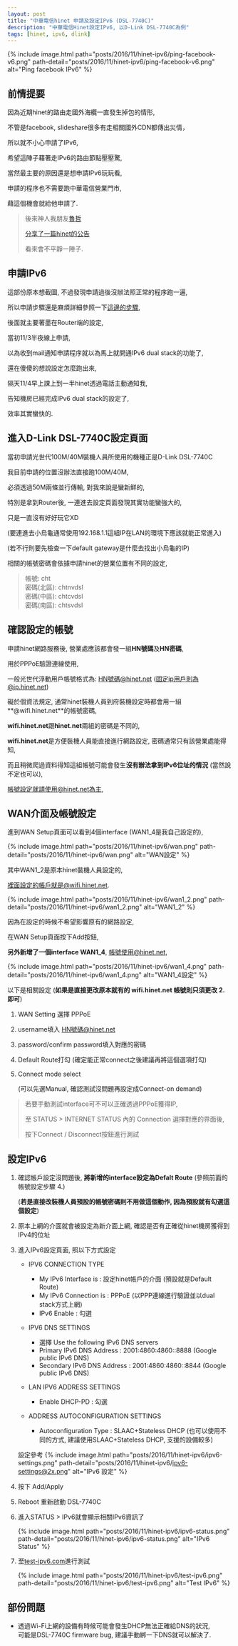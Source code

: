 ```yaml
---
layout: post
title: "中華電信hinet 申請及設定IPv6 (DSL-7740C)"
description: "中華電信Hinet設定IPv6, 以D-Link DSL-7740C為例"
tags: [hinet, ipv6, dlink]
---
```


{% include image.html path="posts/2016/11/hinet-ipv6/ping-facebook-v6.png" path-detail="posts/2016/11/hinet-ipv6/ping-facebook-v6.png" alt="Ping facebook IPv6" %}

## 前情提要

因為近期hinet的路由走國外海纜一直發生掉包的情形,

不管是facebook, slideshare很多有走相關國外CDN都傳出災情，

所以就不小心申請了IPv6,

希望這陣子藉著走IPv6的路由節點壓壓驚,

當然最主要的原因還是想申請IPv6玩玩看,

申請的程序也不需要跑中華電信營業門市,

藉這個機會就給他申請了.

> 後來神人我朋友[魯哲](https://lucher.club/) 
>
> [分享了一篇hinet的公告](http://www.hinet.net/notifyPage.html?id=1581ecec33a000004a4f&type=0)
>
> 看來會不平靜一陣子.


## 申請IPv6

這部份原本想截圖, 不過發現申請過後沒辦法照正常的程序跑一遍,

所以申請步驟還是麻煩詳細參照一下[這邊的步驟](https://sofree.cc/hinet-ipv6/),

後面就主要著墨在Router端的設定,

當初11/3半夜線上申請,

以為收到mail通知申請程序就以為馬上就開通IPv6 dual stack的功能了,

還在傻傻的想說設定怎麼跑出來,

隔天11/4早上課上到一半hinet透過電話主動通知我,

告知機房已經完成IPv6 dual stack的設定了,

效率其實蠻快的.

## 進入D-Link DSL-7740C設定頁面

當初申請光世代100M/40M裝機人員所使用的機種正是D-Link DSL-7740C

我目前申請的位置沒辦法直接跑100M/40M,

必須透過50M兩條並行傳輸, 對我來說是蠻新鮮的,

特別是拿到Router後, 一連進去設定頁面發現其實功能蠻強大的,

只是一直沒有好好玩它XD

(要連進去小烏龜通常使用192.168.1.1這組IP在LAN的環境下應該就能正常進入)

(若不行則要先檢查一下default gateway是什麼去找出小烏龜的IP)

相關的帳號密碼會依據申請hinet的營業位置有不同的設定,

> 帳號: cht  
> 密碼(北區): chtnvdsl  
> 密碼(中區): chtcvdsl  
> 密碼(南區): chtsvdsl

## 確認設定的帳號

申請hinet網路服務後, 營業處應該都會發一組**HN號碼**及**HN密碼**,

用於PPPoE驗證連線使用,

一般光世代浮動用戶帳號格式為: HN號碼@hinet.net (固定ip用戶則為@ip.hinet.net)

礙於個資法規定, 通常hinet裝機人員到府裝機設定時都會用一組**@wifi.hinet.net**的帳號密碼,

**wifi.hinet.net**跟**hinet.net**兩組的密碼是不同的,

**wifi.hinet.net**是方便裝機人員能直接進行網路設定, 密碼通常只有該營業處能得知,

而且稍微爬過資料得知這組帳號可能會發生**沒有辦法拿到IPv6位址的情況** (當然說不定也可以),

帳號設定就請使用@hinet.net為主,

## WAN介面及帳號設定

進到WAN Setup頁面可以看到4個interface (WAN1_4是我自己設定的),

{% include image.html path="posts/2016/11/hinet-ipv6/wan.png" path-detail="posts/2016/11/hinet-ipv6/wan.png" alt="WAN設定" %}

其中WAN1_2是原本hinet裝機人員設定的,

裡面設定的帳戶就是@wifi.hinet.net.

{% include image.html path="posts/2016/11/hinet-ipv6/wan1_2.png" path-detail="posts/2016/11/hinet-ipv6/wan1_2.png" alt="WAN1_2" %}

因為在設定的時候不希望影響原有的網路設定,

在WAN Setup頁面按下Add按鈕,

**另外新增了一個interface WAN1_4**, 帳號使用@hinet.net,

{% include image.html path="posts/2016/11/hinet-ipv6/wan1_4.png" path-detail="posts/2016/11/hinet-ipv6/wan1_4.png" alt="WAN1_4設定" %}

以下是相關設定 (**如果是直接更改原本就有的 wifi.hinet.net 帳號則只須更改 2. 即可**)

1. WAN Setting 選擇 PPPoE
2. username填入 HN號碼@hinet.net
3. password/confirm password填入對應的密碼
4. Default Route打勾 (確定能正常connect之後建議再將這個選項打勾)
5. Connect mode select 

    (可以先選Manual, 確認測試沒問題再設定成Connect-on demand)

> 若要手動測試interface可不可以正確透過PPPoE獲得IP,
>
> 至 STATUS > INTERNET STATUS 內的 Connection 選擇對應的界面後,
>
> 按下Connect / Disconnect按鈕進行測試

## 設定IPv6

1. 確認帳戶設定沒問題後, **將新增的interface設定為Defalt Route** (參照前面的帳號設定步驟 4.)

    (**若是直接改裝機人員預設的帳號密碼則不用做這個動作, 因為預設就有勾選這個設定**)

2. 原本上網的介面就會被設定為新介面上網, 確認是否有正確從hinet機房獲得到IPv4的位址

3. 進入IPv6設定頁面, 照以下方式設定

    - IPV6 CONNECTION TYPE
        - My IPv6 Interface is : 設定hinet帳戶的介面 (預設就是Default Route)
        - My IPv6 Connection is : PPPoE (以PPP連線進行驗證並以dual stack方式上網)
        - IPv6 Enable : 勾選

    - IPV6 DNS SETTINGS
        - 選擇 Use the following IPv6 DNS servers
        - Primary IPv6 DNS Address : 2001:4860:4860::8888    (Google public IPv6 DNS)
        - Secondary IPv6 DNS Address : 2001:4860:4860::8844  (Google public IPv6 DNS)

    - LAN IPV6 ADDRESS SETTINGS
        - Enable DHCP-PD : 勾選

    - ADDRESS AUTOCONFIGURATION SETTINGS
        - Autoconfiguration Type : SLAAC+Stateless DHCP (也可以使用不同的方式, 建議使用SLAAC+Stateless DHCP, 支援的設備較多)

    設定參考
    {% include image.html path="posts/2016/11/hinet-ipv6/ipv6-settings.png" path-detail="posts/2016/11/hinet-ipv6/ipv6-settings@2x.png" alt="IPv6 設定" %}

4. 按下 Add/Apply

5. Reboot 重新啟動 DSL-7740C

6. 進入STATUS > IPv6就會顯示相關IPv6資訊了

    {% include image.html path="posts/2016/11/hinet-ipv6/ipv6-status.png" path-detail="posts/2016/11/hinet-ipv6/ipv6-status.png" alt="IPv6 Status" %}

7. 至[test-ipv6.com](http://test-ipv6.com)進行測試

    {% include image.html path="posts/2016/11/hinet-ipv6/test-ipv6.png" path-detail="posts/2016/11/hinet-ipv6/test-ipv6.png" alt="Test IPv6" %}

## 部份問題

- 透過Wi-Fi上網的設備有時候可能會發生DHCP無法正確給DNS的狀況,  
  可能是DSL-7740C firmware bug, 建議手動綁一下DNS就可以解決了.

